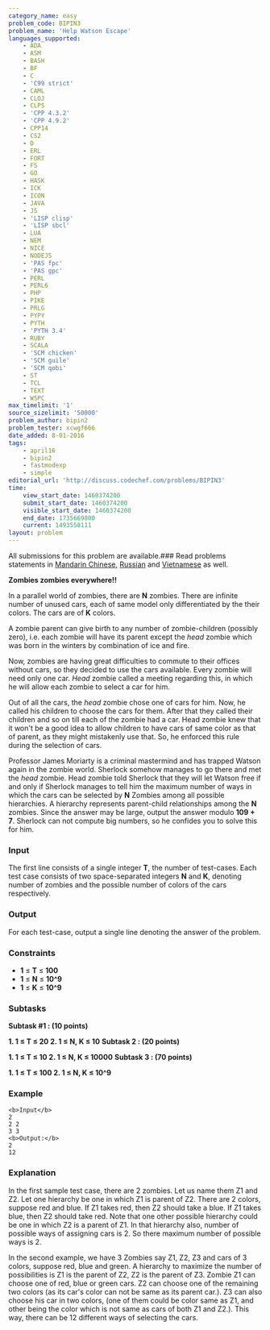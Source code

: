 ```yaml
---
category_name: easy
problem_code: BIPIN3
problem_name: 'Help Watson Escape'
languages_supported:
    - ADA
    - ASM
    - BASH
    - BF
    - C
    - 'C99 strict'
    - CAML
    - CLOJ
    - CLPS
    - 'CPP 4.3.2'
    - 'CPP 4.9.2'
    - CPP14
    - CS2
    - D
    - ERL
    - FORT
    - FS
    - GO
    - HASK
    - ICK
    - ICON
    - JAVA
    - JS
    - 'LISP clisp'
    - 'LISP sbcl'
    - LUA
    - NEM
    - NICE
    - NODEJS
    - 'PAS fpc'
    - 'PAS gpc'
    - PERL
    - PERL6
    - PHP
    - PIKE
    - PRLG
    - PYPY
    - PYTH
    - 'PYTH 3.4'
    - RUBY
    - SCALA
    - 'SCM chicken'
    - 'SCM guile'
    - 'SCM qobi'
    - ST
    - TCL
    - TEXT
    - WSPC
max_timelimit: '1'
source_sizelimit: '50000'
problem_author: bipin2
problem_tester: xcwgf666
date_added: 8-01-2016
tags:
    - april16
    - bipin2
    - fastmodexp
    - simple
editorial_url: 'http://discuss.codechef.com/problems/BIPIN3'
time:
    view_start_date: 1460374200
    submit_start_date: 1460374200
    visible_start_date: 1460374200
    end_date: 1735669800
    current: 1493558111
layout: problem
---
```

All submissions for this problem are available.###  Read problems statements in [Mandarin Chinese](http://www.codechef.com/download/translated/APRIL16/mandarin/BIPIN3.pdf), [Russian](http://www.codechef.com/download/translated/APRIL16/russian/BIPIN3.pdf) and [Vietnamese](http://www.codechef.com/download/translated/APRIL16/vietnamese/BIPIN3.pdf) as well.

**Zombies zombies everywhere!!**

In a parallel world of zombies, there are **N** zombies. There are infinite number of unused cars, each of same model only differentiated by the their colors. The cars are of **K** colors.

A zombie parent can give birth to any number of zombie-children (possibly zero), i.e. each zombie will have its parent except the _head_ zombie which was born in the winters by combination of ice and fire.

Now, zombies are having great difficulties to commute to their offices without cars, so they decided to use the cars available. Every zombie will need only one car. _Head_ zombie called a meeting regarding this, in which he will allow each zombie to select a car for him.

Out of all the cars, the _head_ zombie chose one of cars for him. Now, he called his children to choose the cars for them. After that they called their children and so on till each of the zombie had a car. Head zombie knew that it won't be a good idea to allow children to have cars of same color as that of parent, as they might mistakenly use that. So, he enforced this rule during the selection of cars.

Professor James Moriarty is a criminal mastermind and has trapped Watson again in the zombie world. Sherlock somehow manages to go there and met the _head_ zombie. Head zombie told Sherlock that they will let Watson free if and only if Sherlock manages to tell him the maximum number of ways in which the cars can be selected by **N** Zombies among all possible hierarchies. A hierarchy represents parent-child relationships among the **N** zombies. Since the answer may be large, output the answer modulo **109 + 7**. Sherlock can not compute big numbers, so he confides you to solve this for him.

### Input

The first line consists of a single integer **T**, the number of test-cases.
Each test case consists of two space-separated integers **N** and **K**, denoting number of zombies and the possible number of colors of the cars respectively.

### Output

For each test-case, output a single line denoting the answer of the problem.

### Constraints

- **1** ≤ **T** ≤ **100**
- **1** ≤ **N** ≤ **10^9**
- **1** ≤ **K** ≤ **10^9**

### Subtasks

**Subtask #1 : (10 points)**

**1. **1** ≤ **T** ≤ **20**
2. 1 ≤ N, K ≤ 10** 
**Subtask 2 : (20 points)**

**1. **1** ≤ **T** ≤ **10**
2. 1 ≤ N, K ≤ 10000** 
**Subtask 3 : (70 points)**

**1. **1** ≤ **T** ≤ **100**
2. 1 ≤ N, K ≤ 10^9** 
### Example

```
<b>Input</b>
2
2 2
3 3
<b>Output:</b>
2
12

```
### Explanation 

In the first sample test case, there are 2 zombies. Let us name them Z1 and Z2. Let one hierarchy be one in which Z1 is parent of Z2. There are 2 colors, suppose red and blue. If Z1 takes red, then Z2 should take a blue. If Z1 takes blue, then Z2 should take red. 
Note that one other possible hierarchy could be one in which Z2 is a parent of Z1. In that hierarchy also, number of possible ways of assigning cars is 2.
So there maximum number of possible ways is 2.

In the second example, we have 3 Zombies say Z1, Z2, Z3 and cars of 3 colors, suppose red, blue and green.
A hierarchy to maximize the number of possibilities is Z1 is the parent of Z2, Z2 is the parent of Z3.
Zombie Z1 can choose one of red, blue or green cars. Z2 can choose one of the remaining two colors (as its car's color can not be same as its parent car.). Z3 can also choose his car in two colors, (one of them could be color same as Z1, and other being the color which is not same as cars of both Z1 and Z2.). This way, there can be 12 different ways of selecting the cars.